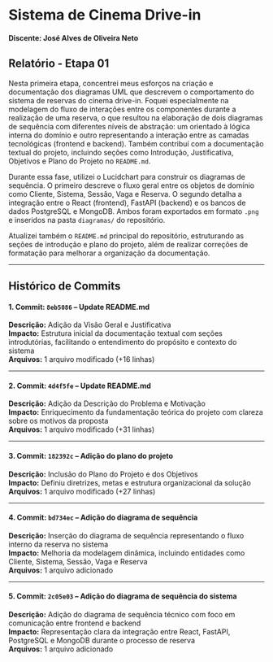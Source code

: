 # Sistema de Cinema Drive-in 

#### Discente: José Alves de Oliveira Neto

## Relatório - Etapa 01

Nesta primeira etapa, concentrei meus esforços na criação e documentação dos diagramas UML que descrevem o comportamento do sistema de reservas do cinema drive-in. Foquei especialmente na modelagem do fluxo de interações entre os componentes durante a realização de uma reserva, o que resultou na elaboração de dois diagramas de sequência com diferentes níveis de abstração: um orientado à lógica interna do domínio e outro representando a interação entre as camadas tecnológicas (frontend e backend). Também contribuí com a documentação textual do projeto, incluindo seções como Introdução, Justificativa, Objetivos e Plano do Projeto no `README.md`.

Durante essa fase, utilizei o Lucidchart para construir os diagramas de sequência. O primeiro descreve o fluxo geral entre os objetos de domínio como Cliente, Sistema, Sessão, Vaga e Reserva. O segundo detalha a integração entre o React (frontend), FastAPI (backend) e os bancos de dados PostgreSQL e MongoDB. Ambos foram exportados em formato `.png` e inseridos na pasta `diagramas/` do repositório. 

Atualizei também o `README.md` principal do repositório, estruturando as seções de introdução e plano do projeto, além de realizar correções de formatação para melhorar a organização da documentação.


---

## Histórico de Commits

#### 1. **Commit:** `8eb5086` – Update README.md  
**Descrição:** Adição da Visão Geral e Justificativa  
**Impacto:** Estrutura inicial da documentação textual com seções introdutórias, facilitando o entendimento do propósito e contexto do sistema  
**Arquivos:** 1 arquivo modificado (+16 linhas)

---

#### 2. **Commit:** `4d4f5fe` – Update README.md  
**Descrição:** Adição da Descrição do Problema e Motivação  
**Impacto:** Enriquecimento da fundamentação teórica do projeto com clareza sobre os motivos da proposta  
**Arquivos:** 1 arquivo modificado (+31 linhas)

---

#### 3. **Commit:** `182392c` – Adição do plano do projeto  
**Descrição:** Inclusão do Plano do Projeto e dos Objetivos  
**Impacto:** Definiu diretrizes, metas e estrutura organizacional da solução  
**Arquivos:** 1 arquivo modificado (+27 linhas)

---

#### 4. **Commit:** `bd734ec` – Adição do diagrama de sequência  
**Descrição:** Inserção do diagrama de sequência representando o fluxo interno da reserva no sistema  
**Impacto:** Melhoria da modelagem dinâmica, incluindo entidades como Cliente, Sistema, Sessão, Vaga e Reserva  
**Arquivos:** 1 arquivo adicionado

---

#### 5. **Commit:** `2c05e03` – Adição do diagrama de sequência do sistema  
**Descrição:** Adição do diagrama de sequência técnico com foco em comunicação entre frontend e backend  
**Impacto:** Representação clara da integração entre React, FastAPI, PostgreSQL e MongoDB durante o processo de reserva  
**Arquivos:** 1 arquivo adicionado
